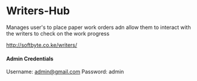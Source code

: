 # Writers-Hub
Manages user's to place paper work orders adn allow them to interact with the writers to check on the work progress

http://softbyte.co.ke/writers/

<h4>Admin Credentials</h4>

Username: admin@gmail.com
Password: admin

